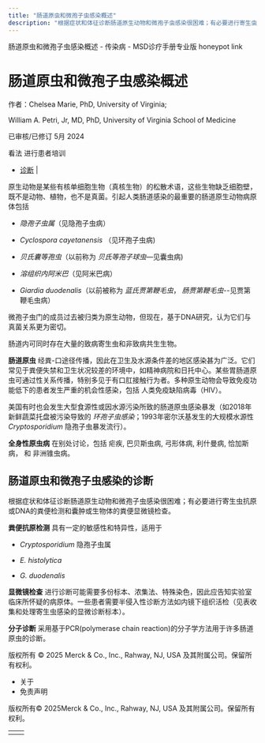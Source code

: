 ```yaml
---
title: "肠道原虫和微孢子虫感染概述"
description: "根据症状和体征诊断肠道原生动物和微孢子虫感染很困难；有必要进行寄生虫抗原或DNA的粪便检测和囊肿或生物体的粪便显微镜检查。"
---
```


﻿肠道原虫和微孢子虫感染概述 \- 传染病 \- MSD诊疗手册专业版 honeypot link

# 肠道原虫和微孢子虫感染概述

作者：Chelsea Marie, PhD, University of Virginia;

William A. Petri, Jr, MD, PhD, University of Virginia School of Medicine

已审核/已修订 5月 2024

看法 进行患者培训

- [诊断](#诊断_v1015495_zh) \|

原生动物是某些有核单细胞生物（真核生物）的松散术语，这些生物缺乏细胞壁，既不是动物、植物，也不是真菌。引起人类肠道感染的最重要的肠道原生动物病原体包括

- _隐孢子虫属_（见隐孢子虫病）

- _Cyclospora cayetanensis_ （见环孢子虫病)

- _贝氏囊等孢虫_（以前称为 _贝氏等孢子球虫_—见囊虫病)

- _溶组织内阿米巴_（见阿米巴病）

- _Giardia duodenalis_（以前被称为 _蓝氏贾第鞭毛虫_， _肠贾第鞭毛虫_--见贾第鞭毛虫病）


微孢子虫门的成员过去被归类为原生动物，但现在，基于DNA研究，认为它们与真菌关系更为密切。

肠道内可同时存在大量的致病寄生虫和非致病共生生物。

**肠道原虫** 经粪-口途径传播，因此在卫生及水源条件差的地区感染甚为广泛。它们常见于粪便失禁和卫生状况较差的环境中，如精神病院和日托中心。某些胃肠道原虫可通过性关系传播，特别多见于有口肛接触行为者。多种原生动物会导致免疫功能低下的患者发生严重的机会性感染，包括 人类免疫缺陷病毒（HIV）。

美国有时也会发生大型食源性或因水源污染所致的肠道原虫感染暴发（如2018年新鲜蔬菜托盘被污染导致的 _环孢子虫感染_；1993年密尔沃基发生的大规模水源性 _Cryptosporidium_ 隐孢子虫暴发流行）。

**全身性原虫病** 在别处讨论，包括 疟疾, 巴贝斯虫病, 弓形体病, 利什曼病, 恰加斯病， 和 非洲锥虫病。

## 肠道原虫和微孢子虫感染的诊断

根据症状和体征诊断肠道原生动物和微孢子虫感染很困难；有必要进行寄生虫抗原或DNA的粪便检测和囊肿或生物体的粪便显微镜检查。

**粪便抗原检测** 具有一定的敏感性和特异性，适用于

- _Cryptosporidium_ 隐孢子虫属

- _E. histolytica_

- _G. duodenalis_


**显微镜检查** 进行诊断可能需要多份标本、浓集法、特殊染色，因此应告知实验室临床所怀疑的病原体。一些患者需要半侵入性诊断方法如内镜下组织活检（见表收集和处理寄生虫感染的显微诊断标本）。

**分子诊断** 采用基于PCR(polymerase chain reaction)的分子学方法用于许多肠道原虫的诊断。



版权所有 © 2025
Merck & Co., Inc., Rahway, NJ, USA 及其附属公司。保留所有权利。

- 关于
- 免责声明

版权所有© 2025Merck & Co., Inc., Rahway, NJ, USA 及其附属公司。保留所有权利。

|     |     |
| --- | --- |
|  |  |